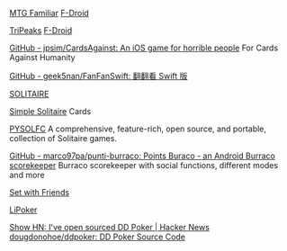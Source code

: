 
[MTG Familiar](https://github.com/AEFeinstein/mtg-familiar)
[F-Droid](https://f-droid.org/app/com.gelakinetic.mtgfam)

[TriPeaks](https://github.com/mimoguz/tripeaks-gdx)
[F-Droid](https://f-droid.org/app/ogz.tripeaks)

[GitHub - jpsim/CardsAgainst: An iOS game for horrible people](https://github.com/jpsim/CardsAgainst)
For Cards Against Humanity

[GitHub - geek5nan/FanFanSwift: 翻翻看 Swift 版](https://github.com/geek5nan/FanFanSwift)

[SOLITAIRE](https://f-droid.org/en/packages/net.sourceforge.solitaire_cg/)

[Simple Solitaire](https://f-droid.org/packages/de.tobiasbielefeld.solitaire)
Cards

[PYSOLFC](https://f-droid.org/en/packages/org.lufebe16.pysolfc/)
A comprehensive, feature-rich, open source, and portable, collection of Solitaire games.

[GitHub - marco97pa/punti-burraco: Points Buraco - an Android Burraco scorekeeper](https://github.com/marco97pa/punti-burraco)
Burraco scorekeeper with social functions, different modes and more

[Set with Friends](https://setwithfriends.com/)

[LiPoker](https://lipoker.io/)

[Show HN: I've open sourced DD Poker | Hacker News](https://news.ycombinator.com/item?id=41240556)
[dougdonohoe/ddpoker: DD Poker Source Code](https://github.com/dougdonohoe/ddpoker)
